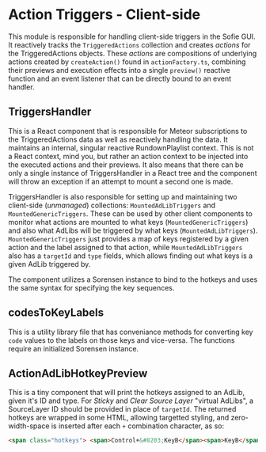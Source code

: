 # Action Triggers - Client-side

This module is responsible for handling client-side triggers in the Sofie GUI. It reactively tracks the
`TriggeredActions` collection and creates _actions_ for the TriggeredActions objects. These _actions_ are compositions
of underlying actions created by `createAction()` found in `actionFactory.ts`, combining their previews and execution
effects into a single `preview()` reactive function and an event listener that can be directly bound to an event
handler.

## TriggersHandler

This is a React component that is responsible for Meteor subscriptions to the TriggeredActions data as well as
reactively handling the data. It maintains an internal, singular reactive RundownPlaylist context. This is not a React
context, mind you, but rather an action context to be injected into the executed actions and their previews. It also
means that there can be only a single instance of TriggersHandler in a React tree and the component will throw an
exception if an attempt to mount a second one is made.

TriggersHandler is also responsible for setting up and maintaining two client-side (_unmanaged_) collections:
`MountedAdLibTriggers` and `MountedGenericTriggers`. These can be used by other client components to monitor what
actions are mounted to what keys (`MountedGenericTriggers`) and also what AdLibs will be triggered by what keys
(`MountedAdLibTriggers`). `MountedGenericTriggers` just provides a map of keys registered by a given action and the
label assigned to that action, while `MountedAdLibTriggers` also has a `targetId` and `type` fields, which allows
finding out what keys is a given AdLib triggered by.

The component utilizes a Sorensen instance to bind to the hotkeys and uses the same syntax for specifying the key
sequences.

## codesToKeyLabels

This is a utility library file that has conveniance methods for converting key `code` values to the labels on those keys
and vice-versa. The functions require an initialized Sorensen instance.

## ActionAdLibHotkeyPreview

This is a tiny component that will print the hotkeys assigned to an AdLib, given it's ID and type. For _Sticky_ and
_Clear Source Layer_ "virtual AdLibs", a SourceLayer ID should be provided in place of `targetId`. The returned hotkeys
are wrapped in some HTML, allowing targetted styling, and zero-width-space is inserted after each `+` combination
character, as so:

```html
<span class="hotkeys"> <span>Control+&#8203;KeyB</span><span>KeyB</span> </span>
```
